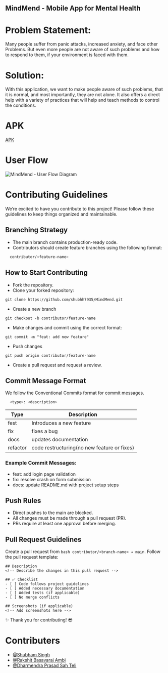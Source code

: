 ## MindMend - Mobile App for Mental Health

# Problem Statement:
Many people suffer from panic attacks, increased anxiety, and face other Problems. But even more people are not aware of such problems and how to respond to them, if your environment is faced with them.

# Solution:
With this application, we want to make people aware of such problems, that it is normal, and most importantly, they are not alone. It also offers a direct help with a variety of practices that will help and teach methods to control the conditions.

# APK 
[APK](https://github.com/rakshitambi7a/MindMend/blob/main/MindMendv0.2.apk)

# User Flow 
![MindMend - User Flow Diagram](https://github.com/shubhh7935/MindMend---Mobile-Application-for-Mental-Health/blob/main/MindMend%20-%20UserFlow.png)

# Contributing Guidelines
We’re excited to have you contribute to this project! Please follow these guidelines to keep things organized and maintainable.
## Branching Strategy
- The main branch contains production-ready code.
- Contributors should create feature branches using the following format:
```bash
  contributor/<feature-name>
```
## How to Start Contributing
- Fork the repository.
- Clone your forked repository:
```
git clone https://github.com/shubhh7935/MindMend.git
```
- Create a new branch
```
git checkout -b contributor/feature-name
```
- Make changes and commit using the correct format:
```
git commit -m "feat: add new feature"
```
- Push changes
```
git push origin contributor/feature-name
```
- Create a pull request and request a review.
## Commit Message Format
We follow the Conventional Commits format for commit messages.
```bash
  <type>: <description>
```
| Type             | Description                                                                |
| ----------------- | ------------------------------------------------------------------ |
| fest |  Introduces a new feature |
| fix |  fixes a bug |
| docs |  updates documentation |
| refactor |  code restructuring(no new feature or fixes) |

### Example Commit Messages:
- feat: add login page validation
- fix: resolve crash on form submission
- docs: update README.md with project setup steps

## Push Rules
- Direct pushes to the main are blocked.
- All changes must be made through a pull request (PR).
- PRs require at least one approval before merging.

## Pull Request Guidelines
Create a pull request from ```bash contributor/<branch-name> → main```.
Follow the pull request template:
```
## Description
<!-- Describe the changes in this pull request -->

## ✅ Checklist
- [ ] Code follows project guidelines
- [ ] Added necessary documentation
- [ ] Added tests (if applicable)
- [ ] No merge conflicts

## Screenshots (if applicable)
<!-- Add screenshots here -->
```
✨ Thank you for contributing! 😎

# Contributers

- [@Shubham Singh](https://www.github.com/shubhh7935)
- [@Rakshit Basavaraj Ambi](https://github.com/rakshitambi7a)
- [@Dharmendra Prasad Sah Teli](https://www.github.com/Dharmendra2567)
